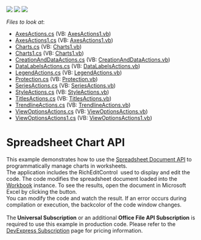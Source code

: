 <!-- default badges list -->
![](https://img.shields.io/endpoint?url=https://codecentral.devexpress.com/api/v1/VersionRange/128613178/14.1.5%2B)
[![](https://img.shields.io/badge/Open_in_DevExpress_Support_Center-FF7200?style=flat-square&logo=DevExpress&logoColor=white)](https://supportcenter.devexpress.com/ticket/details/T132724)
[![](https://img.shields.io/badge/📖_How_to_use_DevExpress_Examples-e9f6fc?style=flat-square)](https://docs.devexpress.com/GeneralInformation/403183)
<!-- default badges end -->
<!-- default file list -->
*Files to look at*:

* [AxesActions.cs](./CS/SpreadsheetDocServerChartAPISamples/CodeExamples/AxesActions.cs) (VB: [AxesActions1.vb](./VB/SpreadsheetDocServerChartAPISamples/CodeExamples/AxesActions1.vb))
* [AxesActions1.cs](./CS/SpreadsheetDocServerChartAPISamples/CodeExamples/AxesActions1.cs) (VB: [AxesActions1.vb](./VB/SpreadsheetDocServerChartAPISamples/CodeExamples/AxesActions1.vb))
* [Charts.cs](./CS/SpreadsheetDocServerChartAPISamples/CodeExamples/Charts.cs) (VB: [Charts1.vb](./VB/SpreadsheetDocServerChartAPISamples/CodeExamples/Charts1.vb))
* [Charts1.cs](./CS/SpreadsheetDocServerChartAPISamples/CodeExamples/Charts1.cs) (VB: [Charts1.vb](./VB/SpreadsheetDocServerChartAPISamples/CodeExamples/Charts1.vb))
* [CreationAndDataActions.cs](./CS/SpreadsheetDocServerChartAPISamples/CodeExamples/CreationAndDataActions.cs) (VB: [CreationAndDataActions.vb](./VB/SpreadsheetDocServerChartAPISamples/CodeExamples/CreationAndDataActions.vb))
* [DataLabelsActions.cs](./CS/SpreadsheetDocServerChartAPISamples/CodeExamples/DataLabelsActions.cs) (VB: [DataLabelsActions.vb](./VB/SpreadsheetDocServerChartAPISamples/CodeExamples/DataLabelsActions.vb))
* [LegendActions.cs](./CS/SpreadsheetDocServerChartAPISamples/CodeExamples/LegendActions.cs) (VB: [LegendActions.vb](./VB/SpreadsheetDocServerChartAPISamples/CodeExamples/LegendActions.vb))
* [Protection.cs](./CS/SpreadsheetDocServerChartAPISamples/CodeExamples/Protection.cs) (VB: [Protection.vb](./VB/SpreadsheetDocServerChartAPISamples/CodeExamples/Protection.vb))
* [SeriesActions.cs](./CS/SpreadsheetDocServerChartAPISamples/CodeExamples/SeriesActions.cs) (VB: [SeriesActions.vb](./VB/SpreadsheetDocServerChartAPISamples/CodeExamples/SeriesActions.vb))
* [StyleActions.cs](./CS/SpreadsheetDocServerChartAPISamples/CodeExamples/StyleActions.cs) (VB: [StyleActions.vb](./VB/SpreadsheetDocServerChartAPISamples/CodeExamples/StyleActions.vb))
* [TitlesActions.cs](./CS/SpreadsheetDocServerChartAPISamples/CodeExamples/TitlesActions.cs) (VB: [TitlesActions.vb](./VB/SpreadsheetDocServerChartAPISamples/CodeExamples/TitlesActions.vb))
* [TrendlineActions.cs](./CS/SpreadsheetDocServerChartAPISamples/CodeExamples/TrendlineActions.cs) (VB: [TrendlineActions.vb](./VB/SpreadsheetDocServerChartAPISamples/CodeExamples/TrendlineActions.vb))
* [ViewOptionsActions.cs](./CS/SpreadsheetDocServerChartAPISamples/CodeExamples/ViewOptionsActions.cs) (VB: [ViewOptionsActions.vb](./VB/SpreadsheetDocServerChartAPISamples/CodeExamples/ViewOptionsActions.vb))
* [ViewOptionsActions1.cs](./CS/SpreadsheetDocServerChartAPISamples/CodeExamples/ViewOptionsActions1.cs) (VB: [ViewOptionsActions1.vb](./VB/SpreadsheetDocServerChartAPISamples/CodeExamples/ViewOptionsActions1.vb))
<!-- default file list end -->
# Spreadsheet Chart API


This example demonstrates how to use the <a href="https://documentation.devexpress.com/OfficeFileAPI/14912/Spreadsheet-Document-API">Spreadsheet Document API</a> to programmatically manage charts in worksheets.<br>The application includes the RichEditControl  used to display and edit the code. The code modifies the spreadsheet document loaded into the <a href="https://documentation.devexpress.com/OfficeFileAPI/DevExpress.Spreadsheet.Workbook.class">Workbook</a> instance. To see the results, open the document in Microsoft Excel by clicking the button.<br>You can modify the code and watch the result. If an error occurs during compilation or execution, the backcolor of the code window changes.<br><br>The<strong> Universal Subscription</strong> or an additional <strong>Office File API Subscription</strong> is required to use this example in production code. Please refer to the <a href="https://www.devexpress.com/Buy/NET/">DevExpress Subscription</a> page for pricing information.

<br/>


